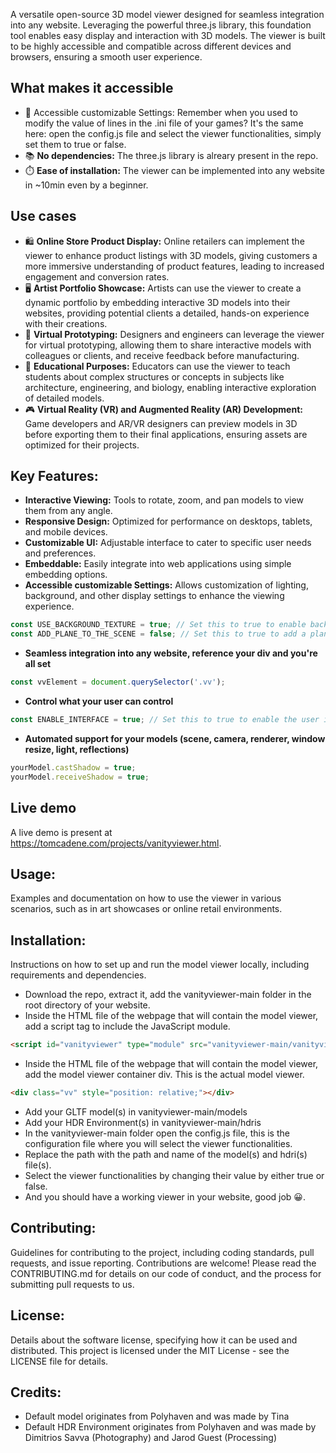 A versatile open-source 3D model viewer designed for seamless integration into any website. Leveraging the powerful three.js library, this foundation tool enables easy display and interaction with 3D models. The viewer is built to be highly accessible and compatible across different devices and browsers, ensuring a smooth user experience.

## What makes it accessible
- 📄 Accessible customizable Settings: Remember when you used to modify the value of lines in the .ini file of your games? It's the same here: open the config.js file and select the viewer functionalities, simply set them to true or false.
- 📚 **No dependencies:** The three.js library is alreary present in the repo.
- ⏱️ **Ease of installation:** The viewer can be implemented into any website in ~10min even by a beginner.

## Use cases
- 🛍️ **Online Store Product Display:** Online retailers can implement the viewer to enhance product listings with 3D models, giving customers a more immersive understanding of product features, leading to increased engagement and conversion rates.
- 🖥️ **Artist Portfolio Showcase:** Artists can use the viewer to create a dynamic portfolio by embedding interactive 3D models into their websites, providing potential clients a detailed, hands-on experience with their creations.
- 🔧 **Virtual Prototyping:** Designers and engineers can leverage the viewer for virtual prototyping, allowing them to share interactive models with colleagues or clients, and receive feedback before manufacturing.
- 🏫 **Educational Purposes:** Educators can use the viewer to teach students about complex structures or concepts in subjects like architecture, engineering, and biology, enabling interactive exploration of detailed models.
- 🎮 **Virtual Reality (VR) and Augmented Reality (AR) Development:** Game developers and AR/VR designers can preview models in 3D before exporting them to their final applications, ensuring assets are optimized for their projects.

## Key Features:
- **Interactive Viewing:** Tools to rotate, zoom, and pan models to view them from any angle.
- **Responsive Design:** Optimized for performance on desktops, tablets, and mobile devices.
- **Customizable UI:** Adjustable interface to cater to specific user needs and preferences.
- **Embeddable:** Easily integrate into web applications using simple embedding options.
- **Accessible customizable Settings:** Allows customization of lighting, background, and other display settings to enhance the viewing experience.
```javascript
const USE_BACKGROUND_TEXTURE = true; // Set this to true to enable background texture
const ADD_PLANE_TO_THE_SCENE = false; // Set this to true to add a plane to the scene
```

- **Seamless integration into any website, reference your div and you're all set**
```javascript
const vvElement = document.querySelector('.vv');
```

- **Control what your user can control**
```javascript
const ENABLE_INTERFACE = true; // Set this to true to enable the user interface
```

- **Automated support for your models (scene, camera, renderer, window resize, light, reflections)**
```javascript
yourModel.castShadow = true;
yourModel.receiveShadow = true;
```

## Live demo
A live demo is present at https://tomcadene.com/projects/vanityviewer.html.
## Usage: 
Examples and documentation on how to use the viewer in various scenarios, such as in art showcases or online retail environments.

## Installation:
Instructions on how to set up and run the model viewer locally, including requirements and dependencies.

- Download the repo, extract it, add the vanityviewer-main folder in the root directory of your website.
- Inside the HTML file of the webpage that will contain the model viewer, add a script tag to include the JavaScript module.
```html
<script id="vanityviewer" type="module" src="vanityviewer-main/vanityviewer.js"></script>
```
- Inside the HTML file of the webpage that will contain the model viewer, add the model viewer container div. This is the actual model viewer.
```html
<div class="vv" style="position: relative;"></div>
```
- Add your GLTF model(s) in vanityviewer-main/models
- Add your HDR Environment(s) in vanityviewer-main/hdris
- In the vanityviewer-main folder open the config.js file, this is the configuration file where you will select the viewer functionalities.
- Replace the path with the path and name of the model(s) and hdri(s) file(s).
- Select the viewer functionalities by changing their value by either true or false.
- And you should have a working viewer in your website, good job 😀.

## Contributing:
Guidelines for contributing to the project, including coding standards, pull requests, and issue reporting.
Contributions are welcome! Please read the CONTRIBUTING.md for details on our code of conduct, and the process for submitting pull requests to us.

## License:
Details about the software license, specifying how it can be used and distributed.
This project is licensed under the MIT License - see the LICENSE file for details.

## Credits:
- Default model originates from Polyhaven and was made by Tina
- Default HDR Environment originates from Polyhaven and was made by Dimitrios Savva (Photography) and  Jarod Guest (Processing)
